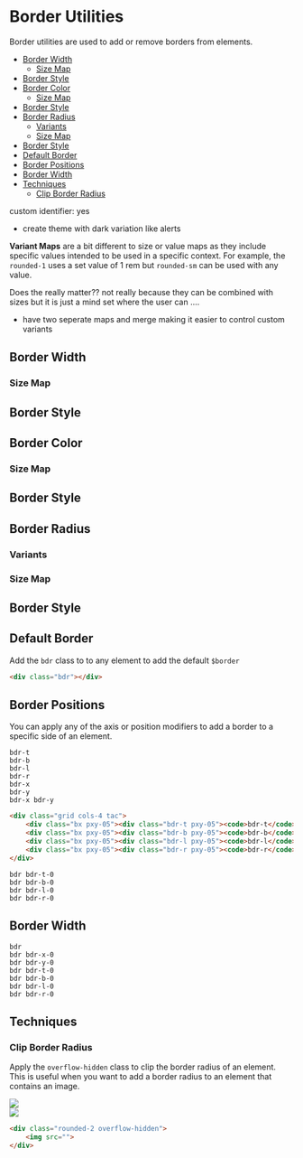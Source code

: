 # Border Utilities

Border utilities are used to add or remove borders from elements.

- [Border Width](#border-width)
    - [Size Map](#size-map)
- [Border Style](#border-style)
- [Border Color](#border-color)
    - [Size Map](#size-map-1)
- [Border Style](#border-style-1)
- [Border Radius](#border-radius)
    - [Variants](#variants)
    - [Size Map](#size-map-2)
- [Border Style](#border-style-2)
- [Default Border](#default-border)
- [Border Positions](#border-positions)
- [Border Width](#border-width-1)
- [Techniques](#techniques)
    - [Clip Border Radius](#clip-border-radius)


custom identifier: yes

- create theme with dark variation like alerts


**Variant Maps** are a bit different to size or value maps as they include specific values
intended to be used in a specific context. For example, the `rounded-1` uses a set value
of 1 rem but `rounded-sm` can be used with any value.

Does the really matter?? not really because they can be combined with sizes but it is just
a mind set where the user can ....


- have two seperate maps and merge making it easier to control custom variants


## Border Width

### Size Map

## Border Style

## Border Color

### Size Map

## Border Style

## Border Radius

### Variants

### Size Map

## Border Style



<!--  -->
<!--  -->
<!--  -->
<!--  -->
<!--  -->
<!--  -->
<!--  -->
## Default Border

Add the `bdr` class to to any element to add the default `$border`

```html
<div class="bdr"></div>
```

## Border Positions

You can apply any of the axis or position modifiers to add a border to a specific side of an element.

<div class="grid cols-4 tac">
    <div class="bx pxy-05"><div class="bdr-t bdr-blue pxy-05"><code>bdr-t</code></div></div>
    <div class="bx pxy-05"><div class="bdr-b bdr-blue pxy-05"><code>bdr-b</code></div></div>
    <div class="bx pxy-05"><div class="bdr-l bdr-blue pxy-05"><code>bdr-l</code></div></div>
    <div class="bx pxy-05"><div class="bdr-r bdr-blue pxy-05"><code>bdr-r</code></div></div>
</div>
<div class="grid cols-4 tac">
    <div class="bx pxy-05"><div class="bdr-x bdr-blue pxy-05"><code>bdr-x</code></div></div>
    <div class="bx pxy-05"><div class="bdr-y bdr-blue pxy-05"><code>bdr-y</code></div></div>
    <div class="bx pxy-05"><div class="bdr-x bdr-y bdr-blue pxy-05"><code>bdr-x bdr-y</code></div></div>
</div>



```html
<div class="grid cols-4 tac">
    <div class="bx pxy-05"><div class="bdr-t pxy-05"><code>bdr-t</code> top</div></div>
    <div class="bx pxy-05"><div class="bdr-b pxy-05"><code>bdr-b</code> bottom</div></div>
    <div class="bx pxy-05"><div class="bdr-l pxy-05"><code>bdr-l</code> left</div></div>
    <div class="bx pxy-05"><div class="bdr-r pxy-05"><code>bdr-r</code> right</div></div>
</div>
```

<div class="grid cols-4 tac bx">
    <div class="pxy-05"><div class="bdr bdr-t-0 pxy-05"><code>bdr bdr-t-0</code></div></div>
    <div class="pxy-05"><div class="bdr bdr-b-0 pxy-05"><code>bdr bdr-b-0</code></div></div>
    <div class="pxy-05"><div class="bdr bdr-l-0 pxy-05"><code>bdr bdr-l-0</code></div></div>
    <div class="pxy-05"><div class="bdr bdr-r-0 pxy-05"><code>bdr bdr-r-0</code></div></div>
</div>


## Border Width

<div class="grid cols-3 gap-1 tac bx">
    <div class="pxy-05"><div class="bdr-3 pxy-05"><code>bdr</code></div></div>
    <div class="pxy-05"><div class="bdr bdr-x-0 pxy-05"><code>bdr bdr-x-0</code></div></div>
    <div class="pxy-05"><div class="bdr bdr-y-0 pxy-05"><code>bdr bdr-y-0</code></div></div>
</div>

<div class="grid cols-4 tac bx">
    <div class="pxy-05"><div class="bdr bdr-t-0 pxy-05"><code>bdr bdr-t-0</code></div></div>
    <div class="pxy-05"><div class="bdr bdr-b-0 pxy-05"><code>bdr bdr-b-0</code></div></div>
    <div class="pxy-05"><div class="bdr bdr-l-0 pxy-05"><code>bdr bdr-l-0</code></div></div>
    <div class="pxy-05"><div class="bdr bdr-r-0 pxy-05"><code>bdr bdr-r-0</code></div></div>
</div>

## Techniques

### Clip Border Radius

Apply the `overflow-hidden` class to clip the border radius of an element. This is useful when you
want to add a border radius to an element that contains an image.

<div class="grid cols-4">
    <div class="rounded-2 bdr-5 bdr-red">
        <img src="/images/naykel-400.png">
    </div>
    <div class="rounded-2 bdr-5 bdr-red overflow-hidden">
        <img src="/images/naykel-400.png">
    </div>
</div>

```html
<div class="rounded-2 overflow-hidden">
    <img src="">
</div>
```